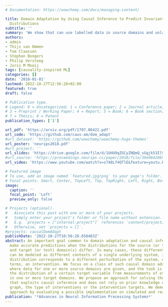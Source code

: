 ```yaml
---
# Documentation: https://wowchemy.com/docs/managing-content/

title: Domain Adaptation by Using Causal Inference to Predict Invariant Conditional
  Distributions
subtitle: ''
summary: 'We show that can use labelled data in source domains and unlabelled data in the target domain to identify features that are robust to the specific shift that happens in the target dataset. While we use ideas from causality, we do not need to recover the causal graph (which in this case is not identifiable) to find these sets of features.'
authors:
- admin
- Thijs van Ommen
- Tom Claassen
- Stephan Bongers
- Philip Versteeg
- Joris M Mooij
tags: [causality-inspired ML]
categories: []
date: '2018-01-01'
lastmod: 2022-10-27T12:56:28+02:00
featured: true
draft: false

# Publication type.
# Legend: 0 = Uncategorized; 1 = Conference paper; 2 = Journal article;
# 3 = Preprint / Working Paper; 4 = Report; 5 = Book; 6 = Book section;
# 7 = Thesis; 8 = Patent
publication_types: ['1']

url_pdf: 'https://arxiv.org/pdf/1707.06422.pdf'
url_code: 'https://github.com/caus-am/dom_adapt'
#url_dataset: 'https://github.com/wowchemy/wowchemy-hugo-themes'
url_poster: 'neurips2018.pdf'
#url_project: ''
url_slides: 'https://drive.google.com/file/d/1UHU9qZGCyZNQmQ_sGqjk53Il9w9PhZNx/view'
#url_source: 'https://proceedings.neurips.cc/paper/2018/file/39e98420b5e98bfbdc8a619bef7b8f61-Paper.pdf'
url_video: 'https://www.youtube.com/watch?v=z748Lf4QTlE&feature=youtu.be'

# Featured image
# To use, add an image named `featured.jpg/png` to your page's folder.
# Focal points: Smart, Center, TopLeft, Top, TopRight, Left, Right, BottomLeft, Bottom, BottomRight.
image:
  caption: ''
  focal_point: 'Left'
  preview_only: false

# Projects (optional).
#   Associate this post with one or more of your projects.
#   Simply enter your project's folder or file name without extension.
#   E.g. `projects = ["internal-project"]` references `content/project/deep-learning/index.md`.
#   Otherwise, set `projects = []`.
#projects: causalDomAdapt
publishDate: '2022-10-27T10:56:28.658483Z'
abstract: An important goal common to domain adaptation and causal inference is to
  make accurate predictions when the distributions for the source (or training) domain(s)
  and target (or test) domain(s) differ. In many cases, these different distributions
  can be modeled as different contexts of a single underlying system, in which each
  distribution corresponds to a different perturbation of the system, or in causal
  terms, an intervention. We focus on a class of such causal domain adaptation problems,
  where data for one or more source domains are given, and the task is to predict
  the distribution of a certain target variable from measurements of other variables
  in one or more target domains. We propose an approach for solving these problems
  that exploits causal inference and does not rely on prior knowledge of the causal
  graph, the type of interventions or the intervention targets. We demonstrate our
  approach by evaluating a possible implementation on simulated and real world data.
publication: '*Advances in Neural Information Processing Systems*'
---
```



